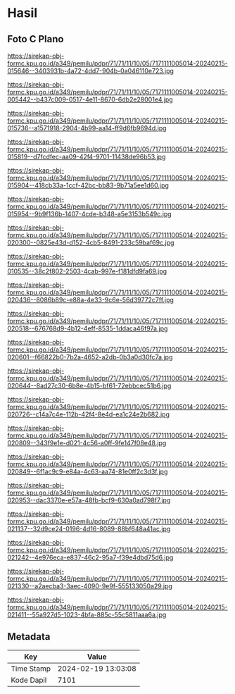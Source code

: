 # Hasil

## Foto C Plano

https://sirekap-obj-formc.kpu.go.id/a349/pemilu/pdpr/71/71/11/10/05/7171111005014-20240215-015646--3403931b-4a72-4dd7-904b-0a046110e723.jpg

https://sirekap-obj-formc.kpu.go.id/a349/pemilu/pdpr/71/71/11/10/05/7171111005014-20240215-005442--b437c009-0517-4e11-8670-6db2e28001e4.jpg

https://sirekap-obj-formc.kpu.go.id/a349/pemilu/pdpr/71/71/11/10/05/7171111005014-20240215-015736--a1571918-2904-4b99-aa14-ff9d6fb9694d.jpg

https://sirekap-obj-formc.kpu.go.id/a349/pemilu/pdpr/71/71/11/10/05/7171111005014-20240215-015819--d7fcdfec-aa09-42f4-9701-11438de96b53.jpg

https://sirekap-obj-formc.kpu.go.id/a349/pemilu/pdpr/71/71/11/10/05/7171111005014-20240215-015904--418cb33a-1ccf-42bc-bb83-9b71a5ee1d60.jpg

https://sirekap-obj-formc.kpu.go.id/a349/pemilu/pdpr/71/71/11/10/05/7171111005014-20240215-015954--9b9f136b-1407-4cde-b348-a5e3153b549c.jpg

https://sirekap-obj-formc.kpu.go.id/a349/pemilu/pdpr/71/71/11/10/05/7171111005014-20240215-020300--0825e43d-d152-4cb5-8491-233c59baf69c.jpg

https://sirekap-obj-formc.kpu.go.id/a349/pemilu/pdpr/71/71/11/10/05/7171111005014-20240215-010535--38c2f802-2503-4cab-997e-f181dfd9fa69.jpg

https://sirekap-obj-formc.kpu.go.id/a349/pemilu/pdpr/71/71/11/10/05/7171111005014-20240215-020436--8086b89c-e88a-4e33-9c6e-56d39772c7ff.jpg

https://sirekap-obj-formc.kpu.go.id/a349/pemilu/pdpr/71/71/11/10/05/7171111005014-20240215-020518--676768d9-4b12-4eff-8535-1ddaca46f97a.jpg

https://sirekap-obj-formc.kpu.go.id/a349/pemilu/pdpr/71/71/11/10/05/7171111005014-20240215-020601--f66822b0-7b2a-4652-a2db-0b3a0d30fc7a.jpg

https://sirekap-obj-formc.kpu.go.id/a349/pemilu/pdpr/71/71/11/10/05/7171111005014-20240215-020644--8ad27c30-6b8e-4b15-bf61-72ebbcec51b6.jpg

https://sirekap-obj-formc.kpu.go.id/a349/pemilu/pdpr/71/71/11/10/05/7171111005014-20240215-020726--c14a7c4e-112b-42f4-8e4d-ea1c24e2b682.jpg

https://sirekap-obj-formc.kpu.go.id/a349/pemilu/pdpr/71/71/11/10/05/7171111005014-20240215-020809--343f9e1e-d021-4c56-a0ff-9fe147f08e48.jpg

https://sirekap-obj-formc.kpu.go.id/a349/pemilu/pdpr/71/71/11/10/05/7171111005014-20240215-020849--6f1ac9c9-e84a-4c63-aa74-81e0ff2c3d3f.jpg

https://sirekap-obj-formc.kpu.go.id/a349/pemilu/pdpr/71/71/11/10/05/7171111005014-20240215-020953--dac3370e-e57a-48fb-bcf9-630a0ad798f7.jpg

https://sirekap-obj-formc.kpu.go.id/a349/pemilu/pdpr/71/71/11/10/05/7171111005014-20240215-021137--32d9ce24-0196-4d16-8089-88bf648a41ac.jpg

https://sirekap-obj-formc.kpu.go.id/a349/pemilu/pdpr/71/71/11/10/05/7171111005014-20240215-021242--4e976eca-e837-46c2-95a7-f39e4dbd75d6.jpg

https://sirekap-obj-formc.kpu.go.id/a349/pemilu/pdpr/71/71/11/10/05/7171111005014-20240215-021330--a2aecba3-3aec-4090-9e9f-555133050a29.jpg

https://sirekap-obj-formc.kpu.go.id/a349/pemilu/pdpr/71/71/11/10/05/7171111005014-20240215-021411--55a927d5-1023-4bfa-885c-55c5811aaa6a.jpg


## Metadata

| Key        | Value               |
| ---------- | ------------------- |
| Time Stamp | 2024-02-19 13:03:08 |
| Kode Dapil | 7101                |



